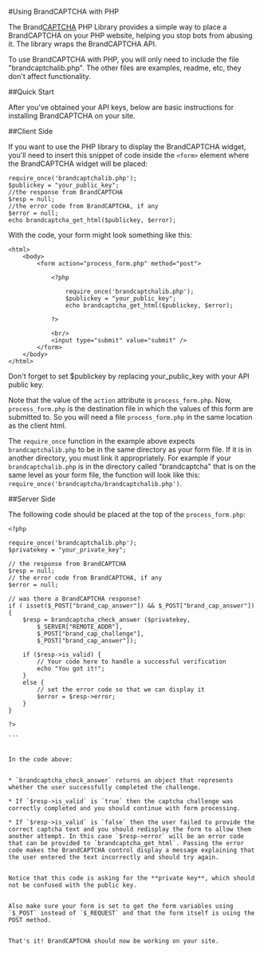 #Using BrandCAPTCHA with PHP

The Brand[CAPTCHA](http://en.wikipedia.org/wiki/Captcha) PHP Library provides a simple way to place a BrandCAPTCHA on your PHP website, helping you stop bots from abusing it. The library wraps the BrandCAPTCHA API.

To use BrandCAPTCHA with PHP, you will only need to include the file "brandcaptchalib.php". The other files are examples, readme, etc, they don't affect functionality.

##Quick Start

After you've obtained your API keys, below are basic instructions for installing BrandCAPTCHA on your site.

##Client Side

If you want to use the PHP library to display the BrandCAPTCHA widget, you'll need to insert this snippet of code inside the `<form>` element where the BrandCAPTCHA widget will be placed:

```
require_once('brandcaptchalib.php');
$publickey = "your_public_key";
//the response from BrandCAPTCHA
$resp = null;
//the error code from BrandCAPTCHA, if any
$error = null;
echo brandcaptcha_get_html($publickey, $error);
```

With the code, your form might look something like this:

```
<html>
    <body>
        <form action="process_form.php" method="post">

            <?php

                require_once('brandcaptchalib.php');
                $publickey = "your_public_key";
                echo brandcaptcha_get_html($publickey, $error);

            ?>
                                            
            <br/>
            <input type="submit" value="submit" />
        </form>
    </body>
</html>
```

Don't forget to set $publickey by replacing your_public_key with your API public key.

Note that the value of the `action` attribute is `process_form.php`. Now, `process_form.php` is the destination file in which the values of this form are submitted to. So you will need a file `process_form.php` in the same location as the client html.

The `require_once` function in the example above expects `brandcaptchalib.php` to be in the same directory as your form file. If it is in another directory, you must link it appropriately. For example if your `brandcaptchalib.php` is in the directory called "brandcaptcha" that is on the same level as your form file, the function will look like this: `require_once('brandcaptcha/brandcaptchalib.php')`.

##Server Side

The following code should be placed at the top of the `process_form.php`:

```
<?php

require_once('brandcaptchalib.php');
$privatekey = "your_private_key";

// the response from BrandCAPTCHA
$resp = null;
// the error code from BrandCAPTCHA, if any
$error = null;

// was there a BrandCAPTCHA response?
if ( isset($_POST["brand_cap_answer"]) && $_POST["brand_cap_answer"]) {
    $resp = brandcaptcha_check_answer ($privatekey,
        $_SERVER["REMOTE_ADDR"],
        $_POST["brand_cap_challenge"],
        $_POST["brand_cap_answer"]);

    if ($resp->is_valid) {
        // Your code here to handle a successful verification
        echo "You got it!";
    } 
    else {
        // set the error code so that we can display it
        $error = $resp->error;
    }
}

?>
                                                                                                                                                                                                 ```

                                                                                                                                                                                                 In the code above:

                                                                                                                                                                                                 * `brandcaptcha_check_answer` returns an object that represents whether the user successfully completed the challenge.
                                                                                                                                                                                                 * If `$resp->is_valid` is `true` then the captcha challenge was correctly completed and you should continue with form processing.
                                                                                                                                                                                                 * If `$resp->is_valid` is `false` then the user failed to provide the correct captcha text and you should redisplay the form to allow them another attempt. In this case `$resp->error` will be an error code that can be provided to `brandcaptcha_get_html`. Passing the error code makes the BrandCAPTCHA control display a message explaining that the user entered the text incorrectly and should try again.

                                                                                                                                                                                                 Notice that this code is asking for the **private key**, which should not be confused with the public key.

                                                                                                                                                                                                 Also make sure your form is set to get the form variables using `$_POST` instead of `$_REQUEST` and that the form itself is using the POST method.

                                                                                                                                                                                                 That's it! BrandCAPTCHA should now be working on your site.

